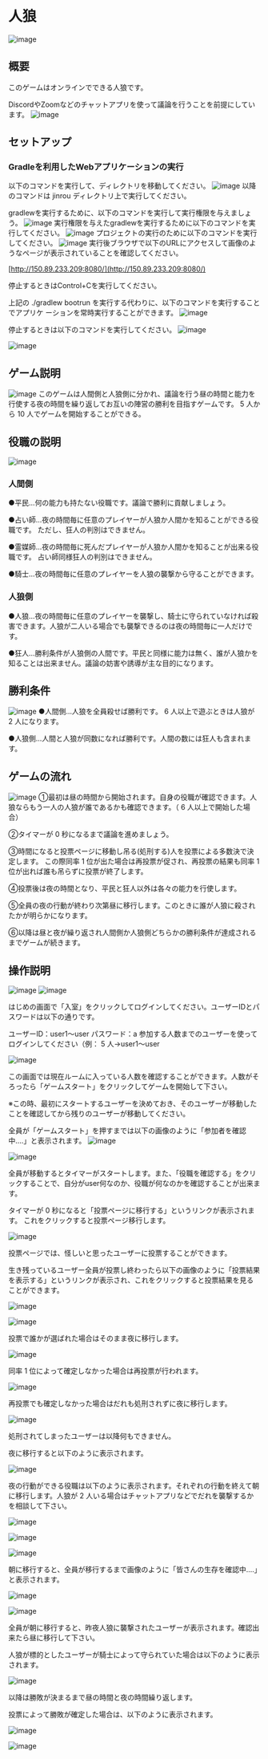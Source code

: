 # 人狼
![image](https://user-images.githubusercontent.com/55973528/104833061-66c0f000-58d9-11eb-94c2-6d8eb71f448f.png)
## 概要

このゲームはオンラインでできる人狼です。

DiscordやZoomなどのチャットアプリを使って議論を行うことを前提にしています。
![image](https://user-images.githubusercontent.com/55973528/104833061-66c0f000-58d9-11eb-94c2-6d8eb71f448f.png)
## セットアップ

### Gradleを利用したWebアプリケーションの実行

以下のコマンドを実行して、ディレクトリを移動してください。
![image](https://user-images.githubusercontent.com/55973528/104832980-eac6a800-58d8-11eb-8783-7f9f85ea7274.png)
以降のコマンドは jinrou ディレクトリ上で実行してください。

gradlewを実行するために、以下のコマンドを実行して実行権限を与えましょう。
![image](https://user-images.githubusercontent.com/55973528/104833002-07fb7680-58d9-11eb-8bd5-8905d7abb251.png)
実行権限を与えたgradlewを実行するために以下のコマンドを実行してください。
![image](https://user-images.githubusercontent.com/55973528/104833010-15b0fc00-58d9-11eb-899c-366cc683008e.png)
プロジェクトの実行のために以下のコマンドを実行してください。
![image](https://user-images.githubusercontent.com/55973528/104833016-23ff1800-58d9-11eb-92cf-05c819027e6d.png)
実行後ブラウザで以下のURLにアクセスして画像のようなページが表示されていることを確認してください。

[http://150.89.233.209:8080/](http://150.89.233.209:8080/)

停止するときはControl+Cを実行してください。


上記の ./gradlew bootrun を実行する代わりに、以下のコマンドを実行することでアプリケ
ーションを常時実行することができます。
![image](https://user-images.githubusercontent.com/55973528/104833029-31b49d80-58d9-11eb-8fce-47ce67b02e30.png)

停止するときは以下のコマンドを実行してください。
![image](https://user-images.githubusercontent.com/55973528/104833039-3ed18c80-58d9-11eb-80ec-8f2fe9d84e54.png)

![image](https://user-images.githubusercontent.com/55973528/104833052-51e45c80-58d9-11eb-8053-5d21b80e1558.png)


## ゲーム説明
![image](https://user-images.githubusercontent.com/55973528/104833061-66c0f000-58d9-11eb-94c2-6d8eb71f448f.png)
このゲームは人間側と人狼側に分かれ、議論を行う昼の時間と能力を行使する夜の時間を繰り返してお互いの陣営の勝利を目指すゲームです。
5 人から 10 人でゲームを開始することができる。

## 役職の説明
![image](https://user-images.githubusercontent.com/55973528/104833061-66c0f000-58d9-11eb-94c2-6d8eb71f448f.png)
### 人間側

●平民...何の能力も持たない役職です。議論で勝利に貢献しましょう。

●占い師...夜の時間毎に任意のプレイヤーが人狼か人間かを知ることができる役職です。
ただし、狂人の判別はできません。

●霊媒師...夜の時間毎に死んだプレイヤーが人狼か人間かを知ることが出来る役職です。
占い師同様狂人の判別はできません。

●騎士...夜の時間毎に任意のプレイヤーを人狼の襲撃から守ることができます。

### 人狼側

●人狼...夜の時間毎に任意のプレイヤーを襲撃し、騎士に守られていなければ殺害できます。人狼が二人いる場合でも襲撃できるのは夜の時間毎に一人だけです。

●狂人...勝利条件が人狼側の人間です。平民と同様に能力は無く、誰が人狼かを知ることは出来ません。議論の妨害や誘導が主な目的になります。

## 勝利条件
![image](https://user-images.githubusercontent.com/55973528/104833061-66c0f000-58d9-11eb-94c2-6d8eb71f448f.png)
●人間側...人狼を全員殺せば勝利です。 6 人以上で遊ぶときは人狼が 2 人になります。

●人狼側...人間と人狼が同数になれば勝利です。人間の数には狂人も含まれます。

## ゲームの流れ
![image](https://user-images.githubusercontent.com/55973528/104833061-66c0f000-58d9-11eb-94c2-6d8eb71f448f.png)
➀最初は昼の時間から開始されます。自身の役職が確認できます。人狼ならもう一人の人狼が誰であるかも確認できます。（ 6 人以上で開始した場合）

➁タイマーが 0 秒になるまで議論を進めましょう。

➂時間になると投票ページに移動し吊る(処刑する)人を投票による多数決で決定します。
この際同率 1 位が出た場合は再投票が促され、再投票の結果も同率 1 位が出れば誰も吊らずに投票が終了します。

④投票後は夜の時間となり、平民と狂人以外は各々の能力を行使します。

⑤全員の夜の行動が終わり次第昼に移行します。このときに誰が人狼に殺されたかが明らかになります。

⑥以降は昼と夜が繰り返され人間側か人狼側どちらかの勝利条件が達成されるまでゲームが続きます。

## 操作説明
![image](https://user-images.githubusercontent.com/55973528/104833061-66c0f000-58d9-11eb-94c2-6d8eb71f448f.png)
![image](https://user-images.githubusercontent.com/55973528/104833105-8eb05380-58d9-11eb-87a4-4ba02418f444.png)

はじめの画面で「入室」をクリックしてログインしてください。ユーザーIDとパスワードは以下の通りです。

ユーザーID：user1～user
パスワード：a
参加する人数までのユーザーを使ってログインしてください（例： 5 人→user1～user

![image](https://user-images.githubusercontent.com/55973528/104833116-a1c32380-58d9-11eb-936b-684ba75c15cc.png)

この画面では現在ルームに入っている人数を確認することができます。人数がそろったら「ゲームスタート」をクリックしてゲームを開始して下さい。

※この時、最初にスタートするユーザーを決めておき、そのユーザーが移動したことを確認してから残りのユーザーが移動してください。

全員が「ゲームスタート」を押すまでは以下の画像のように「参加者を確認中....」と表示されます。
![image](https://user-images.githubusercontent.com/55973528/104833122-b1db0300-58d9-11eb-8192-e2cbb627029f.png)

![image](https://user-images.githubusercontent.com/55973528/104833173-0d0cf580-58da-11eb-8002-45a641b9820a.png)

全員が移動するとタイマーがスタートします。また、「役職を確認する」をクリックすることで、自分がuser何なのか、役職が何なのかを確認することが出来ます。

タイマーが 0 秒になると「投票ページに移行する」というリンクが表示されます。
これをクリックすると投票ページ移行します。

![image](https://user-images.githubusercontent.com/55973528/104833183-21e98900-58da-11eb-9351-cd9c7193122e.png)

投票ページでは、怪しいと思ったユーザーに投票することができます。

生き残っているユーザー全員が投票し終わったら以下の画像のように「投票結果を表示する」というリンクが表示され、これをクリックすると投票結果を見ることができます。

![image](https://user-images.githubusercontent.com/55973528/104833194-32016880-58da-11eb-92dd-40db51b4988c.png)

![image](https://user-images.githubusercontent.com/55973528/104833196-3594ef80-58da-11eb-8ea3-f97b50f9252e.png)


投票で誰かが選ばれた場合はそのまま夜に移行します。

![image](https://user-images.githubusercontent.com/55973528/104833205-49d8ec80-58da-11eb-8fc3-b6ecc572cc23.png)

同率 1 位によって確定しなかった場合は再投票が行われます。

![image](https://user-images.githubusercontent.com/55973528/104833213-58bf9f00-58da-11eb-9206-7437b5a07c07.png)

再投票でも確定しなかった場合はだれも処刑されずに夜に移行します。

![image](https://user-images.githubusercontent.com/55973528/104833217-670dbb00-58da-11eb-9fd7-0d3bdb3d7bad.png)


処刑されてしまったユーザーは以降何もできません。

夜に移行すると以下のように表示されます。

![image](https://user-images.githubusercontent.com/55973528/104833227-73921380-58da-11eb-8d2d-39ac5eaf2648.png)

夜の行動ができる役職は以下のように表示されます。それぞれの行動を終えて朝に移行します。人狼が 2 人いる場合はチャットアプリなどでだれを襲撃するかを相談して下さい。

![image](https://user-images.githubusercontent.com/55973528/104833235-83a9f300-58da-11eb-983c-749f269e6a3a.png)

![image](https://user-images.githubusercontent.com/55973528/104833236-873d7a00-58da-11eb-8885-046a60ff616d.png)

![image](https://user-images.githubusercontent.com/55973528/104833238-8a386a80-58da-11eb-857c-a6fcf8a30fd8.png)

朝に移行すると、全員が移行するまで画像のように「皆さんの生存を確認中....」と表示されます。

![image](https://user-images.githubusercontent.com/55973528/104833246-9ae8e080-58da-11eb-9873-937fa80bb886.png)

![image](https://user-images.githubusercontent.com/55973528/104833247-9fad9480-58da-11eb-8fcf-2cf4c1a270ec.png)

全員が朝に移行すると、昨夜人狼に襲撃されたユーザーが表示されます。確認出来たら昼に移行して下さい。

人狼が標的としたユーザーが騎士によって守られていた場合は以下のように表示されます。

![image](https://user-images.githubusercontent.com/55973528/104833271-b05e0a80-58da-11eb-8e72-e683674aadd7.png)

以降は勝敗が決まるまで昼の時間と夜の時間繰り返します。

投票によって勝敗が確定した場合は、以下のように表示されます。

![image](https://user-images.githubusercontent.com/55973528/104833278-bce26300-58da-11eb-84b3-67e848da10db.png)

![image](https://user-images.githubusercontent.com/55973528/104833285-c4a20780-58da-11eb-90f6-37d95cc806f9.png)

